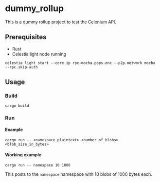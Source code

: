 # dummy_rollup

This is a dummy rollup project to test the Celenium API.
## Prerequisites

- Rust
- Celestia light node running

```shell
celestia light start --core.ip rpc-mocha.pops.one --p2p.network mocha --rpc.skip-auth
```

## Usage

### Build

```shell
cargo build
```

### Run

#### Example

```shell
cargo run -- <namespace_plaintext> <number_of_blobs> <blob_size_in_bytes>
```

#### Working example

```shell
cargo run -- namespace 10 1000
```

This posts to the `namespace` namespace with 10 blobs of 1000 bytes each.
